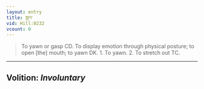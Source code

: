 ```yaml
---
layout: entry
title: གླལ་
vid: Hill:0232
vcount: 0
---
```

> To yawn or gasp CD\. To display emotion through physical posture; to open [the] mouth; to yawn DK\. 1\. To yawn\. 2\. To stretch out TC\.

---
Volition: _Involuntary_
---

